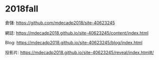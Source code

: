 # 2018fall
倉儲: https://github.com/mdecadp2018/site-40623245

網誌: https://mdecadp2018.github.io/site-40623245/content/index.html

Blog: https://mdecadp2018.github.io/site-40623245/blog/index.html

投影片: https://mdecadp2018.github.io/site-40623245/reveal/index.html#/
